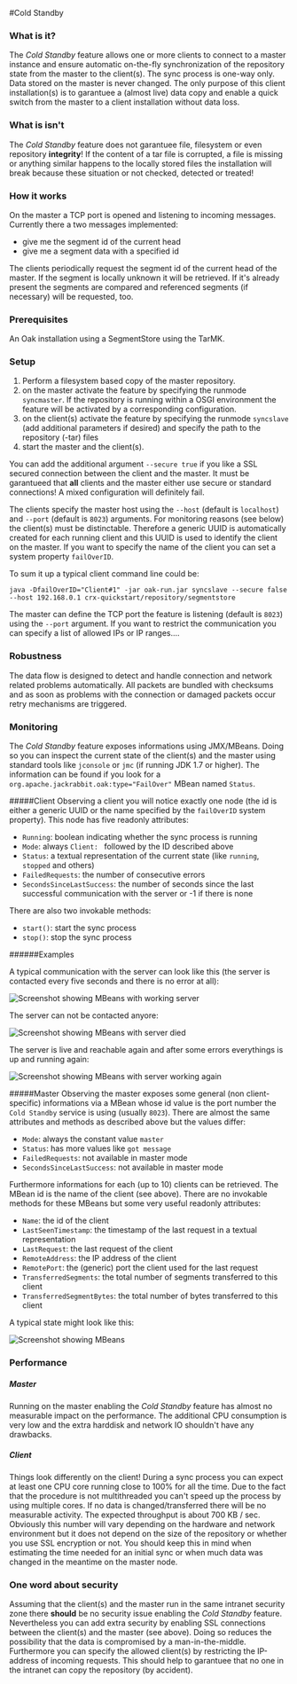 <!--
   Licensed to the Apache Software Foundation (ASF) under one or more
   contributor license agreements.  See the NOTICE file distributed with
   this work for additional information regarding copyright ownership.
   The ASF licenses this file to You under the Apache License, Version 2.0
   (the "License"); you may not use this file except in compliance with
   the License.  You may obtain a copy of the License at

       http://www.apache.org/licenses/LICENSE-2.0

   Unless required by applicable law or agreed to in writing, software
   distributed under the License is distributed on an "AS IS" BASIS,
   WITHOUT WARRANTIES OR CONDITIONS OF ANY KIND, either express or implied.
   See the License for the specific language governing permissions and
   limitations under the License.
  -->

#Cold Standby

### What is it?

The *Cold Standby* feature allows one or more clients to connect to a master instance and ensure automatic on-the-fly synchronization of the repository state from the master to the client(s). The sync process is one-way only. Data stored on the master is never changed. The only purpose of this client installation(s) is to garantuee a (almost live) data copy and enable a quick switch from the master to a client installation without data loss.

### What is isn't

The *Cold Standby* feature does not garantuee file, filesystem or even repository **integrity**! If the content of a tar file is corrupted, a file is missing or anything similar happens to the locally stored files the installation will break because these situation or not checked, detected or treated!

### How it works

On the master a TCP port is opened and listening to incoming messages. Currently there a two messages implemented:

* give me the segment id of the current head
* give me a segment data with a specified id

The clients periodically request the segment id of the current head of the master. If the segment is locally unknown it will be retrieved. If it's already present the segments are compared and referenced segments (if necessary) will be requested, too.


### Prerequisites

An Oak installation using a SegmentStore using the TarMK.

### Setup

1. Perform a filesystem based copy of the master repository.
2. on the master activate the feature by specifying the runmode <!-- TODO: this must be changed --> `syncmaster`. If the repository is running within a OSGI environment the feature will be activated by a corresponding configuration. <!-- TODO: add some OSGI specific info here -->
3. on the client(s) activate the feature by specifying the runmode `syncslave` (add additional parameters if desired) and specify the path to the repository (-tar) files
4. start the master and the client(s).

You can add the additional argument `--secure true` if you like a SSL secured connection between the client and the master. It must be garantueed that **all** clients and the master either use secure or standard connections! A mixed configuration will definitely fail.

The clients specify the master host using the `--host` (default is `localhost`) and `--port` (default is `8023`) arguments. For monitoring reasons (see below) the client(s) must be distinctable. Therefore a generic UUID is automatically created for each running client and this UUID is used to identify the client on the master. If you want to specify the name of the client you can set a system property `failOverID`.

To sum it up a typical client command line could be:

	java -DfailOverID="Client#1" -jar oak-run.jar syncslave --secure false --host 192.168.0.1 crx-quickstart/repository/segmentstore

<!-- TODO: add the master specific arguments (like the accepted incoming IP ranges) -->
The master can define the TCP port the feature is listening (default is `8023`) using the `--port` argument. If you want to restrict the communication you can specify a list of allowed IPs or IP ranges....

### Robustness

The data flow is designed to detect and handle connection and network related problems automatically. All packets are bundled with checksums and as soon as problems with the connection or damaged packets occur retry mechanisms are triggered.

### Monitoring

The *Cold Standby* feature exposes informations using JMX/MBeans. Doing so you can inspect the current state of the client(s) and the master using standard tools like `jconsole` or `jmc` (if running JDK 1.7 or higher). The information can be found if you look for a `org.apache.jackrabbit.oak:type="FailOver"` MBean named `Status`.

#####Client
Observing a client you will notice exactly one node (the id is either a generic UUID or the name specified by the `failOverID` system property). This node has five readonly attributes:

* `Running`: boolean indicating whether the sync process is running
* `Mode`: always `Client: ` followed by the ID described above
* `Status`: a textual representation of the current state (like `running`, `stopped` and others)
* `FailedRequests`: the number of consecutive errors
* `SecondsSinceLastSuccess`: the number of seconds since the last successful communication with the server or -1 if there is none

There are also two invokable methods:

* `start()`: start the sync process
* `stop()`: stop the sync process

######Examples

A typical communication with the server can look like this (the server is contacted every five seconds and there is no error at all): 

![Screenshot showing MBeans with working server](client_mbean_server_working.png)

The server can not be contacted anyore:

![Screenshot showing MBeans with server died](client_mbean_server_died.png)

The server is live and reachable again and after some errors everythings is up and running again:

![Screenshot showing MBeans with server working again](client_mbean_server_works_again.png)
    
#####Master
Observing the master exposes some general (non client-specific) informations via a MBean whose id value is the port number the `Cold Standby` service is using (usually `8023`). There are almost the same attributes and methods as described above but the values differ:

* `Mode`: always the constant value `master`
* `Status`: has more values like `got message`
* `FailedRequests`: not available in master mode
* `SecondsSinceLastSuccess`: not available in master mode

Furthermore informations for each (up to 10) clients can be retrieved. The MBean id is the name of the client (see above). There are no invokable methods for these MBeans but some very useful readonly attributes:

* `Name`: the id of the client
* `LastSeenTimestamp`: the timestamp of the last request in a textual representation
* `LastRequest`: the last request of the client
* `RemoteAddress`: the IP address of the client
* `RemotePort`: the (generic) port the client used for the last request
* `TransferredSegments`: the total number of segments transferred to this client
* `TransferredSegmentBytes`: the total number of bytes transferred to this client

A typical state might look like this:

![Screenshot showing MBeans](mbeans.png)

### Performance

##### Master
Running on the master enabling the *Cold Standby* feature has almost no measurable impact on the performance. The additional CPU consumption is very low and the extra harddisk and network IO shouldn't have any drawbacks.

##### Client
Things look differently on the client! During a sync process you can expect at least one CPU core running close to 100% for all the time. Due to the fact that the procedure is not multithreaded you can't speed up the process by using multiple cores. If no data is changed/transferred there will be no measurable activity. The expected throughput is about 700 KB / sec. Obviously this number will vary depending on the hardware and network environment but it does not depend on the size of the repository or whether you use SSL encryption or not. You should keep this in mind when estimating the time needed for an initial sync or when much data was changed in the meantime on the master node.

### One word about security

Assuming that the client(s) and the master run in the same intranet security zone there **should** be no security issue enabling the *Cold Standby* feature. Nevertheless you can add extra security by enabling SSL connections between the client(s) and the master (see above). Doing so reduces the possibility that the data is compromised by a man-in-the-middle. Furthermore you can specify the allowed client(s) by restricting the IP-address of incoming requests. This should help to garantuee that no one in the intranet can copy the repository (by accident).

